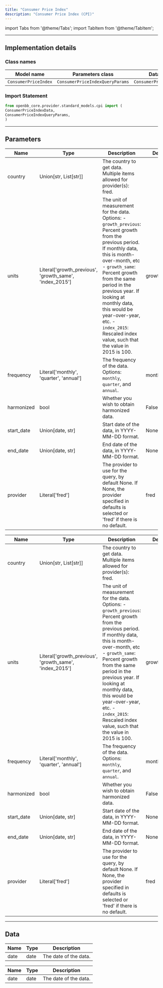 ```yaml
---
title: "Consumer Price Index"
description: "Consumer Price Index (CPI)"
---
```


<!-- markdownlint-disable MD012 MD031 MD033 -->

import Tabs from '@theme/Tabs';
import TabItem from '@theme/TabItem';

---

## Implementation details

### Class names

| Model name | Parameters class | Data class |
| ---------- | ---------------- | ---------- |
| `ConsumerPriceIndex` | `ConsumerPriceIndexQueryParams` | `ConsumerPriceIndexData` |

### Import Statement

```python
from openbb_core.provider.standard_models.cpi import (
ConsumerPriceIndexData,
ConsumerPriceIndexQueryParams,
)
```

---

## Parameters

<Tabs>

<TabItem value='standard' label='standard'>

| Name | Type | Description | Default | Optional |
| ---- | ---- | ----------- | ------- | -------- |
| country | Union[str, List[str]] | The country to get data. Multiple items allowed for provider(s): fred. |  | False |
| units | Literal['growth_previous', 'growth_same', 'index_2015'] | The unit of measurement for the data.   Options:   - `growth_previous`: Percent growth from the previous period.    If monthly data, this is month-over-month, etc   - `growth_same`: Percent growth from the same period in the previous year.    If looking at monthly data, this would be year-over-year, etc.   - `index_2015`: Rescaled index value, such that the value in 2015 is 100. | growth_same | True |
| frequency | Literal['monthly', 'quarter', 'annual'] | The frequency of the data.   Options: `monthly`, `quarter`, and `annual`. | monthly | True |
| harmonized | bool | Whether you wish to obtain harmonized data. | False | True |
| start_date | Union[date, str] | Start date of the data, in YYYY-MM-DD format. | None | True |
| end_date | Union[date, str] | End date of the data, in YYYY-MM-DD format. | None | True |
| provider | Literal['fred'] | The provider to use for the query, by default None. If None, the provider specified in defaults is selected or 'fred' if there is no default. | fred | True |
</TabItem>

<TabItem value='fred' label='fred'>

| Name | Type | Description | Default | Optional |
| ---- | ---- | ----------- | ------- | -------- |
| country | Union[str, List[str]] | The country to get data. Multiple items allowed for provider(s): fred. |  | False |
| units | Literal['growth_previous', 'growth_same', 'index_2015'] | The unit of measurement for the data.   Options:   - `growth_previous`: Percent growth from the previous period.    If monthly data, this is month-over-month, etc   - `growth_same`: Percent growth from the same period in the previous year.    If looking at monthly data, this would be year-over-year, etc.   - `index_2015`: Rescaled index value, such that the value in 2015 is 100. | growth_same | True |
| frequency | Literal['monthly', 'quarter', 'annual'] | The frequency of the data.   Options: `monthly`, `quarter`, and `annual`. | monthly | True |
| harmonized | bool | Whether you wish to obtain harmonized data. | False | True |
| start_date | Union[date, str] | Start date of the data, in YYYY-MM-DD format. | None | True |
| end_date | Union[date, str] | End date of the data, in YYYY-MM-DD format. | None | True |
| provider | Literal['fred'] | The provider to use for the query, by default None. If None, the provider specified in defaults is selected or 'fred' if there is no default. | fred | True |
</TabItem>

</Tabs>

---

## Data

<Tabs>

<TabItem value='standard' label='standard'>

| Name | Type | Description |
| ---- | ---- | ----------- |
| date | date | The date of the data. |
</TabItem>

<TabItem value='fred' label='fred'>

| Name | Type | Description |
| ---- | ---- | ----------- |
| date | date | The date of the data. |
</TabItem>

</Tabs>

